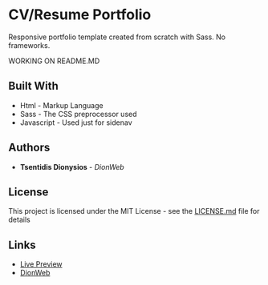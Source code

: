 # CV/Resume Portfolio
Responsive portfolio template created from scratch with Sass. No frameworks.


WORKING ON README.MD

## Built With

* Html - Markup Language
* Sass - The CSS preprocessor used
* Javascript - Used just for sidenav

## Authors

* **Tsentidis Dionysios** - *DionWeb*

## License

This project is licensed under the MIT License - see the [LICENSE.md](LICENSE.md) file for details

## Links
* [Live Preview](https://dionysiostsentidis.github.io/CVResume_Scratch-Sass/) 
* [DionWeb](http://www.dionweb.me/)
